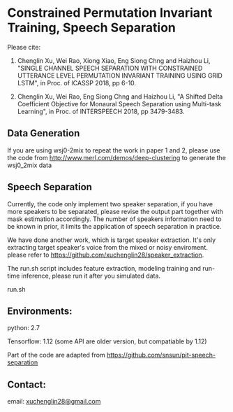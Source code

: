 # Constrained Permutation Invariant Training, Speech Separation

Please cite:

 1. Chenglin Xu, Wei Rao, Xiong Xiao, Eng Siong Chng and Haizhou Li, "SINGLE CHANNEL SPEECH SEPARATION WITH CONSTRAINED UTTERANCE LEVEL PERMUTATION INVARIANT TRAINING USING GRID LSTM", in Proc. of ICASSP 2018, pp 6-10.
 
 2. Chenglin Xu, Wei Rao, Eng Siong Chng and Haizhou Li, "A Shifted Delta Coefficient Objective for Monaural Speech Separation using Multi-task Learning", in Proc. of INTERSPEECH 2018, pp 3479-3483.

## Data Generation

If you are using wsj0-2mix to repeat the work in paper 1 and 2, please use the code from http://www.merl.com/demos/deep-clustering to generate the wsj0_2mix data

## Speech Separation

Currently, the code only implement two speaker separation, if you have more speakers to be separated, please revise the output part together with mask estimation accordingly. The number of speakers information need to be known in prior, it limits the application of speech separation in practice.

We have done another work, which is target speaker extraction. It's only extracting target speaker's voice from the mixed or noisy enviroment. please refer to https://github.com/xuchenglin28/speaker_extraction. 

The run.sh script includes feature extraction, modeling training and run-time inference, please run it after you simulated data.

run.sh

## Environments:

python: 2.7

Tensorflow: 1.12 (some API are older version, but compatiable by 1.12)

Part of the code are adapted from https://github.com/snsun/pit-speech-separation

## Contact:

email: xuchenglin28@gmail.com
